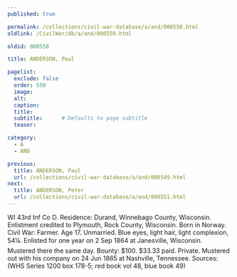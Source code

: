 ```yaml
---
published: true

permalink: /collections/civil-war-database/a/and/000550.html
oldlink: /CivilWar/db/a/and/000550.html

oldid: 000550

title: ANDERSON, Paul

pagelist:
  exclude: false
  order: 550
  image: 
  alt:
  caption:
  title:
  subtitle:      # Defaults to page subtitle
  teaser:

category: 
  - A 
  - AND

previous:
  title: ANDERSON, Paul
  url: /collections/civil-war-database/a/and/000549.html  
next:
  title: ANDERSON, Peter
  url: /collections/civil-war-database/a/and/000551.html   
---
```

WI 43rd Inf Co D. Residence: Durand, Winnebago County, Wisconsin. Enlistment credited to Plymouth, Rock County, Wisconsin. Born in Norway. Civil War: Farmer. Age 17. Unmarried. Blue eyes, light hair, light complexion, 5&#146;4&frac14;&#148;. Enlisted for one year on 2 Sep 1864 at Janesville, Wisconsin. Mustered there the same day. Bounty: $100. $33.33 paid. Private. Mustered out with his company on 24 Jun 1865 at Nashville, Tennessee. Sources: (WHS Series 1200 box 178-5; red book vol 48, blue book 49)